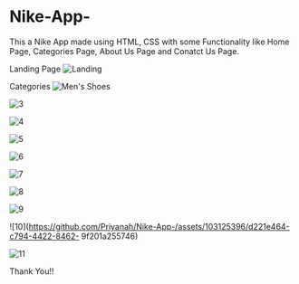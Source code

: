 # Nike-App-
This a Nike App made using HTML, CSS with some Functionality like Home Page, Categories Page, About Us Page and Conatct Us Page.

Landing Page
![Landing](https://github.com/Priyanah/Nike-App-/assets/103125396/c8ffd957-877e-47b4-b508-1381e881d338)

Categories
![Men's Shoes](https://github.com/Priyanah/Nike-App-/assets/103125396/23052dad-7eb6-4b79-b568-8a4299373af5)

![3](https://github.com/Priyanah/Nike-App-/assets/103125396/81a40777-2468-42c3-b272-311df819c785)

![4](https://github.com/Priyanah/Nike-App-/assets/103125396/0b2d0570-1db5-4e4d-9b90-5492f831b54b)

![5](https://github.com/Priyanah/Nike-App-/assets/103125396/74760914-9e33-4806-a397-684d99fca379)

![6](https://github.com/Priyanah/Nike-App-/assets/103125396/4b0aad87-21d3-44b9-b57f-18e5cf2f41e0)

![7](https://github.com/Priyanah/Nike-App-/assets/103125396/43b5eed9-9574-434e-9a53-7a9ca0809d9c)

![8](https://github.com/Priyanah/Nike-App-/assets/103125396/ae88391d-6fc5-4178-a275-e188c85afc0e)

![9](https://github.com/Priyanah/Nike-App-/assets/103125396/92e16f70-e420-426a-bb80-cec8fae65727)

![10](https://github.com/Priyanah/Nike-App-/assets/103125396/d221e464-c794-4422-8462-
9f201a255746)

![11](https://github.com/Priyanah/Nike-App-/assets/103125396/37d6c963-0d60-46ea-81a3-d4c541464e85)

Thank You!!
